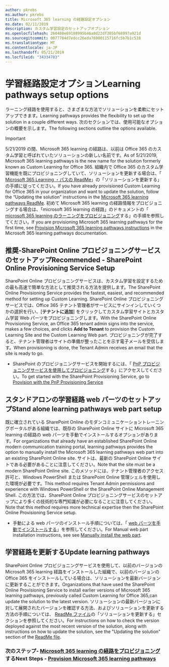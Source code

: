 ```yaml
---
author: pkrebs
ms.author: pkrebs
title: Microsoft 365 learning の経路設定オプション
ms.date: 02/11/2019
description: カスタム学習設定のセットアップオプション
ms.openlocfilehash: 260480e69188995b46a8d22df305bf68997a921d
ms.sourcegitcommit: 0077704d7edcc26eda76900115716fc5b7b1c518
ms.translationtype: MT
ms.contentlocale: ja-JP
ms.lasthandoff: 05/21/2019
ms.locfileid: "34334703"
---
```

# <a name="learning-pathways-setup-options"></a><span data-ttu-id="51bb6-103">学習経路設定オプション</span><span class="sxs-lookup"><span data-stu-id="51bb6-103">Learning pathways setup options</span></span>
<span data-ttu-id="51bb6-104">ラーニング経路を使用すると、さまざまな方法でソリューションを柔軟にセットアップできます。</span><span class="sxs-lookup"><span data-stu-id="51bb6-104">Learning pathways provides the flexibility to set up the solution in a couple different ways.</span></span> <span data-ttu-id="51bb6-105">次のセクションでは、使用可能なオプションの概要を示します。</span><span class="sxs-lookup"><span data-stu-id="51bb6-105">The following sections outline the options available.</span></span>

> [!IMPORTANT]
> <span data-ttu-id="51bb6-106">5/21/2019 の間、Microsoft 365 learning の経路は、以前は Office 365 のカスタム学習と呼ばれていたソリューションの新しい名前です。</span><span class="sxs-lookup"><span data-stu-id="51bb6-106">As of 5/21/2019, Microsoft 365 learning pathways is the new name for the solution formerly known as Custom Learning for Office 365.</span></span> <span data-ttu-id="51bb6-107">組織内で Office 365 のカスタム学習機能を既にプロビジョニングしていて、ソリューションを更新する場合は、「 [Microsoft 365 Learning ・パスの ReadMe](https://github.com/pnp/custom-learning-office-365)」の「ソリューションを更新する」の手順に従ってください。</span><span class="sxs-lookup"><span data-stu-id="51bb6-107">If you have already provisioned Custom Learning for Office 365 in your organization and want to update the solution, follow the “Updating the solution” instructions in the [Microsoft 365 learning pathways ReadMe](https://github.com/pnp/custom-learning-office-365).</span></span> <span data-ttu-id="51bb6-108">初めて Microsoft 365 learning の経路情報をプロビジョニングする場合は、「microsoft 365 learning の経路」のドキュメントの「 [microsoft 365 learning のラーニングをプロビジョニング]( https://docs.microsoft.com/en-us/office365/customlearning/custom_provision)する」の手順を参照してください。</span><span class="sxs-lookup"><span data-stu-id="51bb6-108">If you are provisioning Microsoft 365 learning pathways for the first time, see [Provision Microsoft 365 learning pathways instructions]( https://docs.microsoft.com/en-us/office365/customlearning/custom_provision) in the Microsoft 365 learning pathways documentation.</span></span>  


## <a name="recommended---sharepoint-online-provisioning-service-setup"></a><span data-ttu-id="51bb6-109">推奨-SharePoint Online プロビジョニングサービスのセットアップ</span><span class="sxs-lookup"><span data-stu-id="51bb6-109">Recommended - SharePoint Online Provisioning Service Setup</span></span> 
<span data-ttu-id="51bb6-110">SharePoint Online プロビジョニングサービスは、カスタム学習を設定するための最も高速で簡単な方法として推奨される方法を提供します。</span><span class="sxs-lookup"><span data-stu-id="51bb6-110">The SharePoint Online Provisioning Service provides the fastest, easiest, and recommended method for setting up Custom Learning.</span></span> <span data-ttu-id="51bb6-111">SharePoint Online プロビジョニングサービスでは、Office 365 テナント管理者がサービスにサインインしていくつかの選択を行い、[**テナントに追加**] をクリックしてカスタム学習サイトとカスタム学習 Web パーツをプロビジョニングします。</span><span class="sxs-lookup"><span data-stu-id="51bb6-111">With the SharePoint Online Provisioning Service, an Office 365 tenant admin signs into the service, makes a few choices, and clicks **Add to Tenant** to provision the Custom Learning Site and the Custom Learning Web part.</span></span> <span data-ttu-id="51bb6-112">プロビジョニングが完了すると、テナント管理者はサイトの準備が整ったことを示す電子メールを受信します。</span><span class="sxs-lookup"><span data-stu-id="51bb6-112">When provisioning is done, the Tenant Admin receives an email that the site is ready to go.</span></span> 

- <span data-ttu-id="51bb6-113">SharePoint のプロビジョニングサービスを開始するには、「 [PnP プロビジョニングサービスを使用してプロビジョニング](custom_provision.md)する」にアクセスしてください。</span><span class="sxs-lookup"><span data-stu-id="51bb6-113">To get started with the SharePoint Provisioning Service, go to [Provision with the PnP Provisioning Service](custom_provision.md)</span></span>   

## <a name="stand-alone-learning-pathways-web-part-setup"></a><span data-ttu-id="51bb6-114">スタンドアロンの学習経路 web パーツのセットアップ</span><span class="sxs-lookup"><span data-stu-id="51bb6-114">Stand alone learning pathways web part setup</span></span>
<span data-ttu-id="51bb6-115">既に確立されている SharePoint Online のモダンコミュニケーショントレーニングポータルがある組織では、既存の SharePoint Online サイトに Microsoft 365 learning の経路の web パーツを手動でインストールするオプションがあります。</span><span class="sxs-lookup"><span data-stu-id="51bb6-115">For organizations that already have an established SharePoint Online modern communication training portal, learning pathways provides the option to manually install the Microsoft 365 learning pathways web part into an existing SharePoint Online site.</span></span> <span data-ttu-id="51bb6-116">サイトは、最新の SharePoint Online サイトである必要があることに注意してください。</span><span class="sxs-lookup"><span data-stu-id="51bb6-116">Note that the site must be a modern SharePoint Online site.</span></span> <span data-ttu-id="51bb6-117">このメソッドには、テナント管理者のアクセス許可と、Windows PowerShell または SharePoint Online 管理シェルを使用した環境が必要です。</span><span class="sxs-lookup"><span data-stu-id="51bb6-117">This method requires Tenant Admin permissions and experience with Windows PowerShell or the SharePoint Online Management Shell.</span></span> <span data-ttu-id="51bb6-118">この方法では、SharePoint Online プロビジョニングサービスのセットアップにより多くの技術的な専門知識が必要になることに注意してください。</span><span class="sxs-lookup"><span data-stu-id="51bb6-118">Note that this method requires more technical expertise then the SharePoint Online Provisioning Service setup.</span></span>

- <span data-ttu-id="51bb6-119">手動による web パーツのインストール手順については、「 [web パーツを手動でインストールする](custom_manualsetup.md)」を参照してください。</span><span class="sxs-lookup"><span data-stu-id="51bb6-119">For Manual web part installation instructions, see see [Manually install the web part](custom_manualsetup.md).</span></span> 

## <a name="update-learning-pathways"></a><span data-ttu-id="51bb6-120">学習経路を更新する</span><span class="sxs-lookup"><span data-stu-id="51bb6-120">Update learning pathways</span></span>
<span data-ttu-id="51bb6-121">SharePoint Online プロビジョニングサービスを使用して、以前のバージョンの Microsoft 365 learning 経路をインストールした組織で、以前のバージョンの Office 365 をインストールしている場合は、ソリューションを最新バージョンに更新することができます。</span><span class="sxs-lookup"><span data-stu-id="51bb6-121">Organizations that have used the SharePoint Online Provisioning Service to install earlier versions of Microsoft 365 learning pathways, previously called Custom Learning for Office 365,can update the solution to the latest version.</span></span> <span data-ttu-id="51bb6-122">ソリューションの最新バージョンに対して展開されたバージョンを確認する方法、およびソリューションを更新する方法の手順については、 [ReadMe ファイル](https://github.com/pnp/custom-learning-office-365/blob/master/README.md)の「ソリューションを更新する」セクションを参照してください。</span><span class="sxs-lookup"><span data-stu-id="51bb6-122">For instructions on how to check the version deployed against the most recent version of the solution, along with instructions on how to update the solution, see the "Updating the solution" section of the [ReadMe file](https://github.com/pnp/custom-learning-office-365/blob/master/README.md).</span></span>

### <a name="next-steps---provision-microsoft-365-learning-pathwayscustomprovisionmd"></a><span data-ttu-id="51bb6-123">次のステップ- [Microsoft 365 learning の経路をプロビジョニング](custom_provision.md)する</span><span class="sxs-lookup"><span data-stu-id="51bb6-123">Next Steps - [Provision Microsoft 365 learning pathways](custom_provision.md)</span></span>

